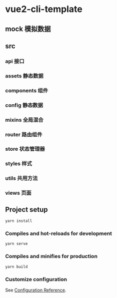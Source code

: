 # vue2-cli-template


## mock 模拟数据

## src 
### api 接口
### assets 静态数据
### components 组件
### config 静态数据
### mixins 全局混合
### router 路由组件
### store 状态管理器
### styles 样式
### utils 共用方法
### views 页面


## Project setup
```
yarn install
```

### Compiles and hot-reloads for development
```
yarn serve
```

### Compiles and minifies for production
```
yarn build
```

### Customize configuration
See [Configuration Reference](https://cli.vuejs.org/config/).
